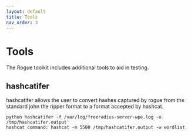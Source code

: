 ```yaml
---
layout: default
title: Tools
nav_order: 3
---
```


# Tools

The Rogue toolkit includes additional tools to aid in testing.

## hashcatifer
hashcatifer allows the user to convert hashes captured by rogue from the standard john the ripper format to a format accepted by hashcat.
```
python hashcatifer -f /var/log/freeradius-server-wpe.log -o /tmp/hashcatifer.output'
hashcat command: hashcat -m 5500 /tmp/hashcatifer.output -w wordlist
```
